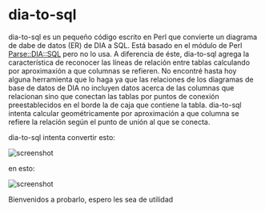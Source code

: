 # dia-to-sql

dia-to-sql es un pequeño código escrito en Perl que convierte un diagrama de dabe de datos (ER) de DIA a SQL. Está basado en el módulo de Perl [Parse::DIA::SQL](http://annocpan.org/dist/Parse-Dia-SQL) pero no lo usa. A diferencia de éste, dia-to-sql agrega la característica de reconocer las líneas de relación entre tablas calculando por aproximaxión a que columnas se refieren. No encontré hasta hoy alguna herramienta que lo haga ya que las relaciones de los diagramas de base de datos de DIA no incluyen datos acerca de las columnas que relacionan sino que conectan las tablas por puntos de conexión preestablecidos en el borde la de caja que contiene la tabla. dia-to-sql intenta calcular geométricamente por aproximación a que columna se refiere la relación según el punto de unión al que se conecta.

dia-to-sql intenta convertir esto:

![screenshot](https://jmouriz.github.io/resources/images/screenshots/dia-to-sql-1.png) 

en esto:

![screenshot](https://jmouriz.github.io/resources/images/screenshots/dia-to-sql-2.png) 

Bienvenidos a probarlo, espero les sea de utilidad
